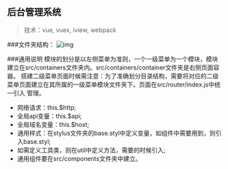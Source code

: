 ## 后台管理系统

> 技术：vue, vuex, iview, webpack

###文件夹结构：
![img](https://github.com/capslocktao/vue-backage/blob/master/intro.png)

###通用说明
模块的划分是以左侧菜单为准则，一个一级菜单为一个模块，模块建立在src/containers文件夹内。src/containers/container文件夹是右侧页面容器。
搭建二级菜单页面时候需注意：为了准确划分目录结构，需要将对应的二级菜单页面建立在其所属的一级菜单模块文件夹下。页面在src/router/index.js中统一引入
管理。

- 网络请求：this.$http;
- 全局api变量：this.$api;
- 全局域名变量：this.$host;
- 通用样式：在stylus文件夹的base.styl中定义变量，如组件中需要用到，则引入base.styl;
- 如需定义工具类，则在util中定义方法，需要的时候引入;
- 通用组件要在src/components文件夹中建立。




